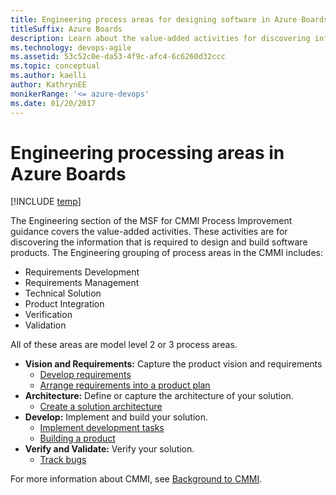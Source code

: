 ```yaml
---
title: Engineering process areas for designing software in Azure Boards
titleSuffix: Azure Boards
description: Learn about the value-added activities for discovering information required to design and build software products in Azure Boards.
ms.technology: devops-agile
ms.assetid: 53c52c0e-da53-4f9c-afc4-6c6260d32ccc
ms.topic: conceptual
ms.author: kaelli
author: KathrynEE
monikerRange: '<= azure-devops'
ms.date: 01/20/2017
---
```


# Engineering processing areas in Azure Boards

[!INCLUDE [temp](../../../includes/version-all.md)]

The Engineering section of the MSF for CMMI Process Improvement guidance covers the value-added activities. These activities are for discovering the information that is required to design and build software products. The Engineering grouping of process areas in the CMMI includes:

* Requirements Development
* Requirements Management
* Technical Solution
* Product Integration
* Verification
* Validation

All of these areas are model level 2 or 3 process areas.  
  

- **Vision and Requirements:** Capture the product vision and requirements  
	- [Develop requirements](guidance-develop-requirements.md)
	- [Arrange requirements into a product plan](arrange-requirements-into-a-product-plan.md)  
- **Architecture:** Define or capture the architecture of your solution.  
	- [Create a solution architecture](guidance-create-solution-architecture.md)   
- **Develop:** Implement and build your solution.  
	- [Implement development tasks](guidance-implement-development-tasks.md)  
	- [Building a product](guidance-build-product.md)
- **Verify and Validate:** Verify your solution.
	- [Track bugs](track-bugs.md)  

For more information about CMMI, see [Background to CMMI](guidance-background-to-cmmi.md).  